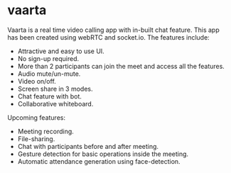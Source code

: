 # vaarta
Vaarta is a real time video calling app with in-built chat feature. This app has been created using webRTC and socket.io.
The features include:
* Attractive and easy to use UI.
* No sign-up required.
* More than 2 participants can join the meet and access all the features.
* Audio mute/un-mute.
* Video on/off.
* Screen share in 3 modes.
* Chat feature with bot.
* Collaborative whiteboard.

Upcoming features:
* Meeting recording.
* File-sharing.
* Chat with participants before and after meeting.
* Gesture detection for basic operations inside the meeting.
* Automatic attendance generation using face-detection.

